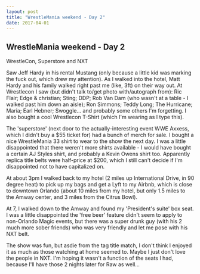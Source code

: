 ```yaml
---
layout: post
title: "WrestleMania weekend - Day 2"
date: 2017-04-01
---
```


## WrestleMania weekend - Day 2

WrestleCon, Superstore and NXT

Saw Jeff Hardy in his rental Mustang (only because a little kid was marking the fuck out, which drew my attention). As I walked into the hotel, Matt Hardy and his family walked right past me (like, 3ft) on their way out. At Wrestlecon I saw (but didn't talk to/get photo with/autograph from): Ric Flair; Edge & christian; Sting; DDP; Rob Van Dam (who wasn't at a table - I walked past him down an aisle); Ron Simmons; Teddy Long; The Hurricane; Maria; Earl Hebner; Swoggle... and probably some others I'm forgetting. I also bought a cool Wrestlecon T-Shirt (which I'm wearing as I type this).

The 'superstore' (next door to the actually-interesting event WWE Axxess, which I didn't buy a $55 ticket for) had a bunch of merch for sale. I bought a nice WrestleMania 33 shirt to wear to the show the next day. I was a little disappointed that there weren't more shirts available - I would have bought a certain AJ Styles shirt, and probably a Kevin Owens shirt too. Apparently replica title belts were half-price at $200, which I still can't decide if I'm disappointed not to have capitalized on. 

At about 3pm I walked back to my hotel (2 miles up International Drive, in 90 degree heat) to pick up my bags and get a Lyft to my Airbnb, which is close to downtown Orlando (about 10 miles from my hotel, but only 1.5 miles to the Amway center, and 3 miles from the Citrus Bowl).

At 7, I walked down to the Amway and found my 'President's suite' box seat. I was a little disappointed the 'free beer' feature didn't seem to apply to non-Orlando Magic events, but there was a super drunk guy (with his 2 much more sober friends) who was very friendly and let me pose with his NXT belt.

The show was fun, but asdie from the tag title match, I don't think I enjoyed it as much as those watching at home seemed to. Maybe I just don't love the people in NXT. I'm hoping it wasn't a function of the seats I had, because I'll have those 2 nights later for Raw as well...


